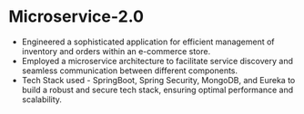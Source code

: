 # Microservice-2.0

* Engineered a sophisticated application for efficient management of inventory and orders within an e-commerce store.
* Employed a microservice architecture to facilitate service discovery and seamless communication between different components.
* Tech Stack used - SpringBoot, Spring Security, MongoDB, and Eureka to build a robust and secure tech stack, ensuring optimal performance and scalability.
